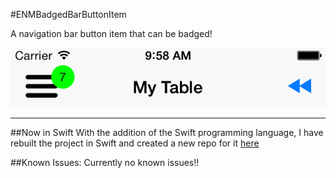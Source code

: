 #ENMBadgedBarButtonItem

A navigation bar button item that can be badged!

![Screenshot](screenshot.png)

---

##Now in Swift
With the addition of the Swift programming language, I have rebuilt the project in Swift and created a new repo for it [here](https://github.com/enmiller/ENMBadgedBarButtonItem-Swift)

##Known Issues:
Currently no known issues!!
